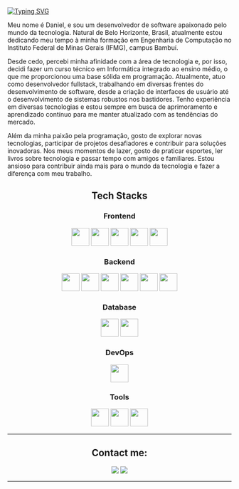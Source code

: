 <div>
    <a href="https://git.io/typing-svg"><img src="https://readme-typing-svg.demolab.com?font=Fira+Code&pause=1000&color=F72585&random=false&width=435&lines=Sauda%C3%A7oes+a+todos%2C+" alt="Typing SVG" /></a>
</div>

<div>
  <p>
Meu nome é Daniel, e sou um desenvolvedor de software apaixonado pelo mundo da tecnologia. Natural de Belo Horizonte, Brasil, atualmente estou dedicando meu tempo à minha formação em Engenharia de Computação no Instituto Federal de   Minas Gerais (IFMG), campus Bambuí.
    
Desde cedo, percebi minha afinidade com a área de tecnologia e, por isso, decidi fazer um curso técnico em Informática integrado ao ensino médio, o que me proporcionou uma base sólida em programação.
Atualmente, atuo como desenvolvedor fullstack, trabalhando em diversas frentes do desenvolvimento de software, desde a criação de interfaces de usuário até o desenvolvimento de sistemas robustos nos bastidores. Tenho experiência em diversas tecnologias e estou sempre em busca de aprimoramento e aprendizado contínuo para me manter atualizado com as tendências do mercado.

Além da minha paixão pela programação, gosto de explorar novas tecnologias, participar de projetos desafiadores e contribuir para soluções inovadoras. Nos meus momentos de lazer, gosto de praticar esportes, ler livros sobre tecnologia e passar tempo com amigos e familiares. Estou ansioso para contribuir ainda mais para o mundo da tecnologia e fazer a diferença com meu trabalho.
</p>
</div>

<div>
  <h2 align="center">Tech Stacks</h2>
  <h3 align="center">Frontend</h3>
  <p align="center">
    <img height="40" width="40" src="https://cdn.simpleicons.org/css3" /> 
    <img height="40" width="40" src="https://cdn.simpleicons.org/html5"/> 
    <img height="40" width="40" src="https://cdn.simpleicons.org/javascript"/> 
    <img height="40" width="40" src="https://cdn.simpleicons.org/bootstrap"/> 
    <img height="40" width="40" src="https://cdn.simpleicons.org/react"/> 
  </p>

  <h3 align="center">Backend</h3>
  <p align="center">
    <img height="40" width="40" src="https://cdn.simpleicons.org/openjdk"/>
    <img height="40" width="40" src="https://cdn.simpleicons.org/c++"/>
    <img height="40" width="40" src="https://cdn.simpleicons.org/nodedotjs"/> 
    <img height="40" width="40" src="https://cdn.simpleicons.org/typescript"/>
    <img height="40" width="40" src="https://cdn.simpleicons.org/python"/> 
    <img height="40" width="40" src="https://cdn.simpleicons.org/php"/>
  </p>
  
  <h3 align="center">Database</h3>
  <p align="center">
    <img height="40" width="40" src="https://cdn.simpleicons.org/mysql"/> 
    <img height="40" width="40" src="https://cdn.simpleicons.org/postgresql"/> 
  </p>
  
  
  <h3 align="center">DevOps</h3>
  <p align="center">
    <img height="40" width="40" src="https://cdn.simpleicons.org/docker"/>   
  </p>

  
  <h3 align="center">Tools</h3>
  <p align="center">
    <img height="40" width="40" src="https://cdn.simpleicons.org/trello"/> 
    <img height="40" width="40" src="https://cdn.simpleicons.org/figma"/> 
    <img height="40" width="40" src="https://cdn.simpleicons.org/git"/> 
  </p>
  
</div>

***

<h2 align="center">Contact me:</h2>
<p align="center">
<a href = "mailto:drgsantaana@gmail.com"><img src="https://img.shields.io/badge/Gmail-3A0CA3?style=for-the-badge&logo=gmail&logoColor=white" target=" _blank"></a>
<a href="https://www.linkedin.com/in/drgsantaana/" target="_blank"><img src="https://img.shields.io/badge/-LinkedIn-3A0CA3?style=for-the-badge&logo=linkedin&logoColor=white" target="_blank"></a>
</p>
   
***
